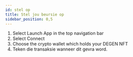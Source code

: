```yaml
---
id: stel op
title: Stel jou beursie op
sidebar_position: 0,5
---
```


1. Select Launch App in the top navigation bar
2. Select Connect
3. Choose the crypto wallet which holds your DEGEN NFT
4. Teken die transaksie wanneer dit gevra word.
